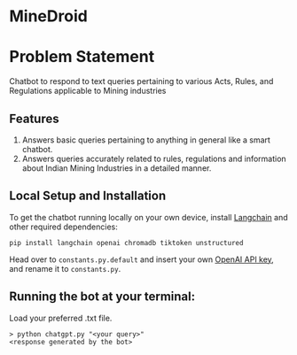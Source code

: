 # MineDroid
# Problem Statement
Chatbot to respond to text queries pertaining to various Acts, Rules, and Regulations applicable to Mining industries
## Features
1. Answers basic queries pertaining to anything in general like a smart chatbot.
2. Answers queries accurately related to rules, regulations and information about Indian Mining Industries in a detailed manner.

## Local Setup and Installation
 To get the chatbot running locally on your own device, install [Langchain](https://github.com/hwchase17/langchain) and other required dependencies:

```
pip install langchain openai chromadb tiktoken unstructured
```
Head over to `constants.py.default` and insert your own [OpenAI API key](https://platform.openai.com/account/api-keys), and rename it to `constants.py`.

## Running the bot at your terminal:
Load your preferred .txt file.

```
> python chatgpt.py "<your query>"
<response generated by the bot>
```
